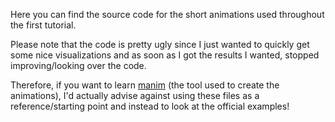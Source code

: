 Here you can find the source code for the short animations used throughout the first tutorial.

Please note that the code is pretty ugly since I just wanted to quickly get some nice visualizations and as soon as I got the results I wanted, stopped improving/looking over the code.

Therefore, if you want to learn [manim](https://docs.manim.community/en/stable/index.html) (the tool used to create the animations), I'd actually advise against using these files as a reference/starting point and instead to look at the official examples!

